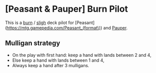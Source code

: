 # \[Peasant & Pauper\] Burn Pilot

This is a [burn](https://mtg.gamepedia.com/Burn) / [sligh](https://mtg.gamepedia.com/Sligh) deck pilot for [Peasant](https://mtg.gamepedia.com/Peasant_(format\)) and [Pauper](https://mtg.gamepedia.com/Pauper).

## Mulligan strategy

* On the play with first hand: keep a hand with lands between 2 and 4,
* Else keep a hand with lands between 1 and 4,
* Always keep a hand after 3 mulligans.
